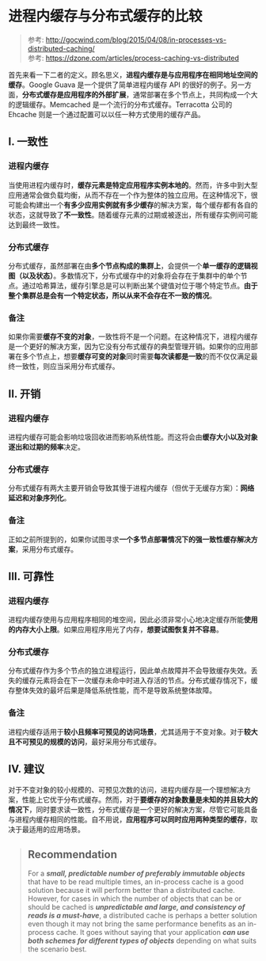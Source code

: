 # **进程内缓存与分布式缓存的比较**

> 参考: http://gocwind.com/blog/2015/04/08/in-processes-vs-distributed-caching/  
> 参考: https://dzone.com/articles/process-caching-vs-distributed

首先来看一下二者的定义。顾名思义，**进程内缓存是与应用程序在相同地址空间的缓存**。Google Guava 是一个提供了简单进程内缓存 API 的很好的例子。另一方面，**分布式缓存是应用程序的外部扩展**，通常部署在多个节点上，共同构成一个大的逻辑缓存。Memcached 是一个流行的分布式缓存。Terracotta 公司的 Ehcache 则是一个通过配置可以以任一种方式使用的缓存产品。

## **I. 一致性**
### **进程内缓存**
当使用进程内缓存时，**缓存元素是特定应用程序实例本地的**。然而，许多中到大型应用通常会做负载均衡，从而不存在一个作为整体的独立应用。在这种情况下，很可能会构建出一个**有多少应用实例就有多少缓存**的解决方案，每个缓存都有各自的状态，这就导致了**不一致性**。随着缓存元素的过期或被逐出，所有缓存实例间可能达到最终一致性。

### **分布式缓存**
分布式缓存，虽然部署在由**多个节点构成的集群上**，会提供一个**单一缓存的逻辑视图（以及状态）**。多数情况下，分布式缓存中的对象将会存在于集群中的单个节点。通过哈希算法，缓存引擎总是可以判断出某个键值对位于哪个特定节点。**由于整个集群总是会有一个特定状态，所以从来不会存在不一致的情况**。

### **备注**
如果你需要**缓存不变的对象**，一致性将不是一个问题。在这种情况下，进程内缓存是一个更好的解决方案，因为它没有分布式缓存的典型管理开销。如果你的应用部署在多个节点上，想要**缓存可变的对象**同时需要**每次读都是一致**的而不仅仅满足最终一致性，则应当采用分布式缓存。

## **II. 开销**
### **进程内缓存**
进程内缓存可能会影响垃圾回收进而影响系统性能。而这将会由**缓存大小以及对象逐出和过期的频率**决定。

### **分布式缓存**
分布式缓存有两大主要开销会导致其慢于进程内缓存（但优于无缓存方案）：**网络延迟和对象序列化**。

### **备注**
正如之前所提到的，如果你试图寻求**一个多节点部署情况下的强一致性缓存解决方案**，采用分布式缓存。

## **III. 可靠性**
### **进程内缓存**
进程内缓存使用与应用程序相同的堆空间，因此必须非常小心地决定缓存所能**使用的内存大小上限**。如果应用程序用光了内存，**想要试图恢复并不容易**。

### **分布式缓存**
分布式缓存作为多个节点的独立进程运行，因此单点故障并不会导致缓存失效。丢失的缓存元素将会在下一次缓存未命中时进入存活的节点。分布式缓存情况下，缓存整体失效的最坏后果是降低系统性能，而不是导致系统整体故障。

### **备注**
进程内缓存适用于**较小且频率可预见的访问场景**，尤其适用于不变对象。对于**较大且不可预见的规模的访问**，最好采用分布式缓存。

## **IV. 建议**
对于不变对象的较小规模的、可预见次数的访问，进程内缓存是一个理想解决方案，性能上它优于分布式缓存。然而，对于**要缓存的对象数量是未知的并且较大的情况下**，同时要求读一致性，分布式缓存是一个更好的解决方案，尽管它可能具备与进程内缓存相同的性能。自不用说，**应用程序可以同时应用两种类型的缓存**，取决于最适用的应用场景。

> ## **Recommendation**  
> For a ***small, predictable number of preferably immutable objects*** that have to be read multiple times, an in-process cache is a good solution because it will perform better than a distributed cache. However, for cases in which the number of objects that can be or should be cached is ***unpredictable and large, and consistency of reads is a must-have***, a distributed cache is perhaps a better solution even though it may not bring the same performance benefits as an in-process cache. It goes without saying that your application ***can use both schemes for different types of objects*** depending on what suits the scenario best.